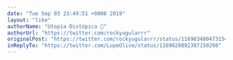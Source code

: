 ```yaml
---
date: "Tue Sep 03 23:49:51 +0000 2019"
layout: "like"
authorName: "Utopía Distópica 💚"
authorUrl: "https://twitter.com/rockyugularrr"
originalPost: "https://twitter.com/rockyugularrr/status/1169034804731547648"
inReplyTo: "https://twitter.com/LupeOlive/status/1169020892397150208"
---
```

